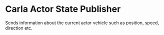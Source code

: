 # Carla Actor State Publisher

Sends information about the current actor vehicle such as position, speed, direction etc.